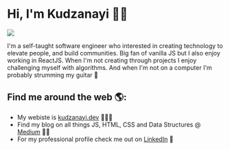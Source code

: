 # Hi, I'm Kudzanayi 👋🏾 

<img src="https://media1.tenor.com/images/42a8d4625aeb088c45eba5a84ca36325/tenor.gif?itemid=11193323" />

I'm a self-taught software engineer who interested in creating technology to elevate people, and build communities. Big fan of vanilla JS but I also enjoy working in ReactJS. When I'm not creating through projects I enjoy challenging myself with algorithms. And when I'm not on a computer I'm probably strumming my guitar 🎸


## Find me around the web 🌎:
- My webiste is <a href="https://www.kudzanayi.dev/">kudzanayi.dev</a> 🧑🏾‍💻
- Find my blog on all things JS, HTML, CSS and Data Structures @<a href="https://medium.com/@kudzanayi"> Medium</a> ✍🏾
- For my professional profile check me out on <a href="https://www.linkedin.com/in/kudzanayi/">LinkedIn</a> 💼









